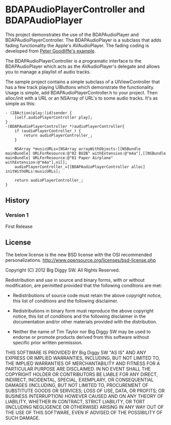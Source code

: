BDAPAudioPlayerController and BDAPAudioPlayer
==============================================

This project demonstrates the use of the BDAPAudioPlayer and BDAPAudioPlayerController.  The BDAPAudioPlayer is a subclass that adds fading functionality the Apple's AVAudioPlayer.  The fading coding is developed from [Peter Goodliffe's example](http://goodliffe.blogspot.com/2011/04/ios-fading-avaudioplayer.html).

The BDAPAudioPlayerController is a programatic interface to the BDAPAudioPlayer which acts as the AVAudioPlayer's delegate and allows you to manage a playlist of audio tracks.

The sample project contains a simple subclass of a UIViewController that has a few track playing UIButtons which demonstrate the functionality.  Usage is simple, add BDAPAudioPlayerController.h to your project.  Then  alloc/init with a URL or an NSArray of URL's to some audio tracks.  It's as simple as this:

    - (IBAction)play:(id)sender {
        [self.audioPlayerController play];
    }
    -(BDAPAudioPlayerController *)audioPlayerController{
        if (audioPlayerController_) {
            return audioPlayerController_;
        }
    
        NSArray *musicURLs=[NSArray arrayWithObjects:[[NSBundle mainBundle] URLForResource:@"02 BU2B" withExtension:@"m4a"],[[NSBundle mainBundle] URLForResource:@"01 Paper Airplane" withExtension:@"m4a"],nil];
        audioPlayerController_=[[BDAPAudioPlayerController alloc] initWithURLs:musicURLs];
    
        return audioPlayerController_;
    }
    

History
-------
### Version 1

First Release


License
-------

The below license is the new BSD license with the OSI recommended personalizations.
 <http://www.opensource.org/licenses/bsd-license.php>
 
 Copyright (C) 2012 Big Diggy SW. All Rights Reserved.
 
 Redistribution and use in source and binary forms, with or without
 modification, are permitted provided that the following conditions are
 met:
 
 * Redistributions of source code must retain the above copyright notice,
 this list of conditions and the following disclaimer.
 
 * Redistributions in binary form must reproduce the above copyright
 notice, this list of conditions and the following disclaimer in the
 documentation and/or other materials provided with the distribution.
 
 * Neither the name of Tim Taylor nor Big Diggy SW 
 may be used to endorse or promote products derived from this software
 without specific prior written permission.
 
 THIS SOFTWARE IS PROVIDED BY Big Diggy SW "AS IS" AND ANY
 EXPRESS OR IMPLIED WARRANTIES, INCLUDING, BUT NOT LIMITED TO, THE
 IMPLIED WARRANTIES OF MERCHANTABILITY AND FITNESS FOR A PARTICULAR
 PURPOSE ARE DISCLAIMED. IN NO EVENT SHALL THE COPYRIGHT HOLDER OR
 CONTRIBUTORS BE LIABLE FOR ANY DIRECT, INDIRECT, INCIDENTAL, SPECIAL,
 EXEMPLARY, OR CONSEQUENTIAL DAMAGES (INCLUDING, BUT NOT LIMITED TO,
 PROCUREMENT OF SUBSTITUTE GOODS OR SERVICES; LOSS OF USE, DATA, OR
 PROFITS; OR BUSINESS INTERRUPTION) HOWEVER CAUSED AND ON ANY THEORY OF
 LIABILITY, WHETHER IN CONTRACT, STRICT LIABILITY, OR TORT (INCLUDING
 NEGLIGENCE OR OTHERWISE) ARISING IN ANY WAY OUT OF THE USE OF THIS
 SOFTWARE, EVEN IF ADVISED OF THE POSSIBILITY OF SUCH DAMAGE.



    